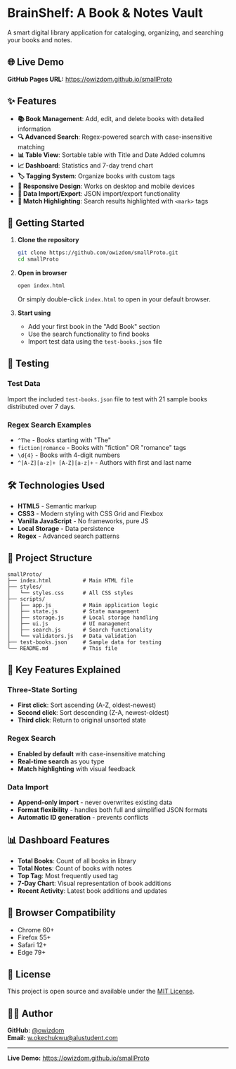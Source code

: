 # BrainShelf: A Book & Notes Vault

A smart digital library application for cataloging, organizing, and searching your books and notes.

## 🌐 Live Demo

**GitHub Pages URL:** https://owizdom.github.io/smallProto

## ✨ Features

- **📚 Book Management**: Add, edit, and delete books with detailed information
- **🔍 Advanced Search**: Regex-powered search with case-insensitive matching
- **📊 Table View**: Sortable table with Title and Date Added columns
- **📈 Dashboard**: Statistics and 7-day trend chart
- **🏷️ Tagging System**: Organize books with custom tags
- **📱 Responsive Design**: Works on desktop and mobile devices
- **💾 Data Import/Export**: JSON import/export functionality
- **🎨 Match Highlighting**: Search results highlighted with `<mark>` tags

## 🚀 Getting Started

1. **Clone the repository**
   ```bash
   git clone https://github.com/owizdom/smallProto.git
   cd smallProto
   ```

2. **Open in browser**
   ```bash
   open index.html
   ```
   Or simply double-click `index.html` to open in your default browser.

3. **Start using**
   - Add your first book in the "Add Book" section
   - Use the search functionality to find books
   - Import test data using the `test-books.json` file

## 🧪 Testing

### Test Data
Import the included `test-books.json` file to test with 21 sample books distributed over 7 days.

### Regex Search Examples
- `^The` - Books starting with "The"
- `fiction|romance` - Books with "fiction" OR "romance" tags
- `\d{4}` - Books with 4-digit numbers
- `^[A-Z][a-z]+ [A-Z][a-z]+` - Authors with first and last name

## 🛠️ Technologies Used

- **HTML5** - Semantic markup
- **CSS3** - Modern styling with CSS Grid and Flexbox
- **Vanilla JavaScript** - No frameworks, pure JS
- **Local Storage** - Data persistence
- **Regex** - Advanced search patterns

## 📁 Project Structure

```
smallProto/
├── index.html          # Main HTML file
├── styles/
│   └── styles.css      # All CSS styles
├── scripts/
│   ├── app.js          # Main application logic
│   ├── state.js        # State management
│   ├── storage.js      # Local storage handling
│   ├── ui.js           # UI management
│   ├── search.js       # Search functionality
│   └── validators.js   # Data validation
├── test-books.json     # Sample data for testing
└── README.md           # This file
```

## 🎯 Key Features Explained

### Three-State Sorting
- **First click**: Sort ascending (A-Z, oldest-newest)
- **Second click**: Sort descending (Z-A, newest-oldest)
- **Third click**: Return to original unsorted state

### Regex Search
- **Enabled by default** with case-insensitive matching
- **Real-time search** as you type
- **Match highlighting** with visual feedback

### Data Import
- **Append-only import** - never overwrites existing data
- **Format flexibility** - handles both full and simplified JSON formats
- **Automatic ID generation** - prevents conflicts

## 📊 Dashboard Features

- **Total Books**: Count of all books in library
- **Total Notes**: Count of books with notes
- **Top Tag**: Most frequently used tag
- **7-Day Chart**: Visual representation of book additions
- **Recent Activity**: Latest book additions and updates

## 🔧 Browser Compatibility

- Chrome 60+
- Firefox 55+
- Safari 12+
- Edge 79+

## 📝 License

This project is open source and available under the [MIT License](LICENSE).

## 👨‍💻 Author

**GitHub:** [@owizdom](https://github.com/owizdom)  
**Email:** w.okechukwu@alustudent.com

---

**Live Demo:** https://owizdom.github.io/smallProto
